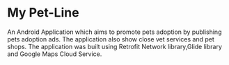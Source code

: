 # My Pet-Line

An Android Application which aims to promote pets adoption by publishing pets adoption ads.
The application also show close vet services and pet shops.
The application was built using Retrofit Network library,Glide library and Google Maps Cloud Service.
